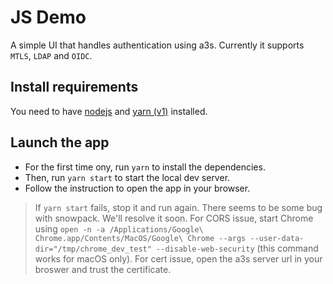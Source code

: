 # JS Demo

A simple UI that handles authentication using a3s. Currently it supports `MTLS`, `LDAP` and `OIDC`.

## Install requirements

You need to have [nodejs](https://nodejs.org/) and [yarn (v1)](https://yarnpkg.com/getting-started/install) installed.

## Launch the app

- For the first time ony, run `yarn` to install the dependencies.
- Then, run `yarn start` to start the local dev server.
- Follow the instruction to open the app in your browser.

> If `yarn start` fails, stop it and run again. There seems to be some bug with snowpack. We'll resolve it soon.
> For CORS issue, start Chrome using `open -n -a /Applications/Google\ Chrome.app/Contents/MacOS/Google\ Chrome --args --user-data-dir="/tmp/chrome_dev_test" --disable-web-security` (this command works for macOS only).
> For cert issue, open the a3s server url in your broswer and trust the certificate.
